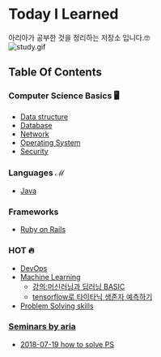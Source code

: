 # Today I Learned
아리아가 공부한 것을 정리하는 저장소 입니다.🤓<br/>
![study.gif](https://i.gifer.com/YK7e.gif)
<br/>

## Table Of Contents
### Computer Science Basics 🖥
- [Data structure](https://github.com/aria-grande/TIL/tree/master/DataStructure)
- [Database](https://github.com/aria-grande/TIL/tree/master/DB)
- [Network](https://github.com/aria-grande/TIL/tree/master/Network)
- [Operating System](https://github.com/aria-grande/TIL/tree/master/OS)
- [Security](https://github.com/aria-grande/TIL/tree/master/Security)

### Languages ℳ
- [Java](https://github.com/aria-grande/TIL/tree/master/Java)

### Frameworks
- [Ruby on Rails](https://github.com/aria-grande/TIL/tree/master/Rails)

### HOT 🔥
- [DevOps](https://github.com/aria-grande/TIL/tree/master/DevOps)
- [Machine Learning](https://github.com/aria-grande/TIL/tree/master/ML)
  - [강의:머신러닝과 딥러닝 BASIC](https://github.com/aria-grande/TIL/tree/master/ML/ML_DL_BASIC)
  - [tensorflow로 타이타닉 생존자 예측하기](https://github.com/aria-grande/TIL/tree/master/ML/KaggleTitanic)
- [Problem Solving skills](https://github.com/aria-grande/TIL/tree/master/PS)

### [Seminars by aria](https://github.com/aria-grande/TIL/tree/master/Seminars)
- [2018-07-19 how to solve PS](https://github.com/aria-grande/TIL/blob/master/Seminars/2018_07_19_how_to_solve_PS.key)
